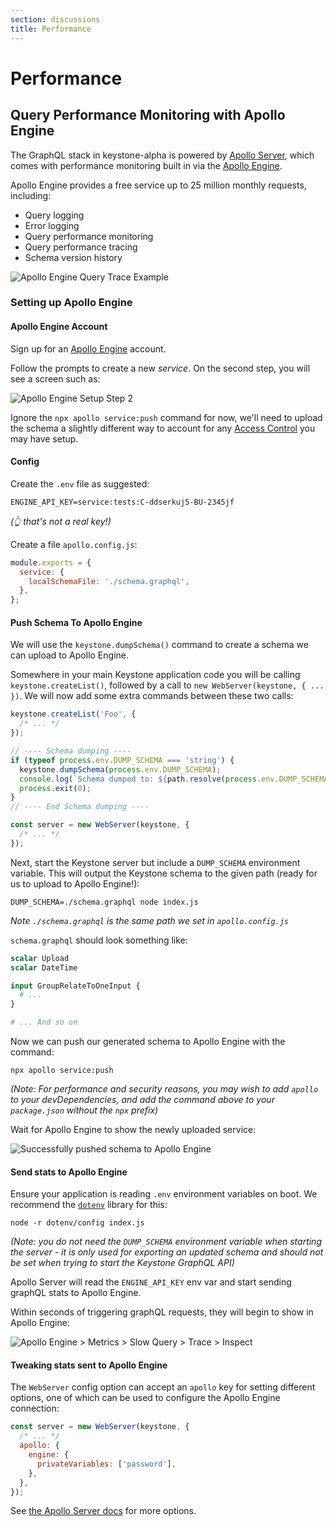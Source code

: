 ```yaml
---
section: discussions
title: Performance
---
```


# Performance

## Query Performance Monitoring with Apollo Engine

The GraphQL stack in keystone-alpha is powered by [Apollo Server](https://www.apollographql.com/docs/apollo-server/),
which comes with performance monitoring built in via the [Apollo Engine](https://engine.apollographql.com).

Apollo Engine provides a free service up to 25 million monthly requests,
including:

- Query logging
- Error logging
- Query performance monitoring
- Query performance tracing
- Schema version history

![Apollo Engine Query Trace Example](./apollo-engine-trace.png)

### Setting up Apollo Engine

#### Apollo Engine Account

Sign up for an [Apollo Engine](https://engine.apollographql.com) account.

Follow the prompts to create a new _service_.
On the second step, you will see a screen such as:

![Apollo Engine Setup Step 2](./apollo-engine-step-2.png)

Ignore the `npx apollo service:push` command for now,
we'll need to upload the schema a slightly different way to account for any
[Access Control](./access-control.md) you may have setup.

#### Config

Create the `.env` file as suggested:

```.env
ENGINE_API_KEY=service:tests:C-ddserkuj5-BU-2345jf
```

_(👆 that's not a real key!)_

Create a file `apollo.config.js`:

```javascript
module.exports = {
  service: {
    localSchemaFile: './schema.graphql',
  },
};
```

#### Push Schema To Apollo Engine

We will use the `keystone.dumpSchema()` command to create a schema we can upload
to Apollo Engine.

Somewhere in your main Keystone application code you will be calling
`keystone.createList()`, followed by a call to `new WebServer(keystone, { ... })`.
We will now add some extra commands between these two calls:

```javascript
keystone.createList('Foo', {
  /* ... */
});

// ---- Schema dumping ----
if (typeof process.env.DUMP_SCHEMA === 'string') {
  keystone.dumpSchema(process.env.DUMP_SCHEMA);
  console.log(`Schema dumped to: ${path.resolve(process.env.DUMP_SCHEMA)}`);
  process.exit(0);
}
// ---- End Schema dumping ----

const server = new WebServer(keystone, {
  /* ... */
});
```

Next, start the Keystone server but include a `DUMP_SCHEMA` environment variable.
This will output the Keystone schema to the given path
(ready for us to upload to Apollo Engine!):

```shell
DUMP_SCHEMA=./schema.graphql node index.js
```

_Note `./schema.graphql` is the same path we set in `apollo.config.js`_

`schema.graphql` should look something like:

```graphql
scalar Upload
scalar DateTime

input GroupRelateToOneInput {
  # ...
}

# ... And so on
```

Now we can push our generated schema to Apollo Engine with the command:

```shell
npx apollo service:push
```

_(Note: For performance and security reasons,
you may wish to add `apollo` to your devDependencies,
and add the command above to your `package.json` without the `npx` prefix)_

Wait for Apollo Engine to show the newly uploaded service:

![Successfully pushed schema to Apollo Engine](./apollo-engine-pushed-schema.png)

#### Send stats to Apollo Engine

Ensure your application is reading `.env` environment variables on boot.
We recommend the [`dotenv`](https://www.npmjs.com/package/dotenv) library for this:

```shell
node -r dotenv/config index.js
```

_(Note: you do not need the `DUMP_SCHEMA` environment variable when starting the
server - it is only used for exporting an updated schema and should not be set
when trying to start the Keystone GraphQL API)_

Apollo Server will read the `ENGINE_API_KEY` env var and start sending graphQL
stats to Apollo Engine.

Within seconds of triggering graphQL requests, they will begin to show in Apollo
Engine:

![Apollo Engine > Metrics > Slow Query > Trace > Inspect](./apollo-engine-metrics-usage.gif)

#### Tweaking stats sent to Apollo Engine

The `WebServer` config option can accept an `apollo` key for setting different
options, one of which can be used to configure the Apollo Engine connection:

```javascript
const server = new WebServer(keystone, {
  /* ... */
  apollo: {
    engine: {
      privateVariables: ['password'],
    },
  },
});
```

See [the Apollo Server docs](https://www.apollographql.com/docs/apollo-server/api/apollo-server.html#EngineReportingOptions) for more options.
